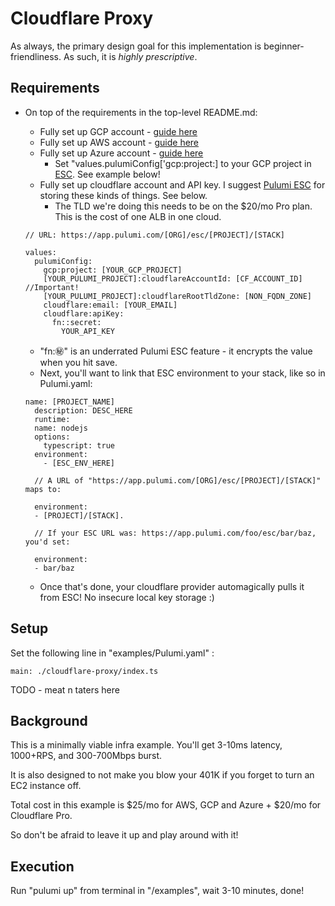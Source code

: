 # Cloudflare Proxy

As always, the primary design goal for this implementation is beginner-friendliness. As such, it is _highly prescriptive_.

## Requirements

- On top of the requirements in the top-level README.md:

  - Fully set up GCP account - [guide here](https://www.pulumi.com/docs/iac/get-started/gcp/)
  - Fully set up AWS account - [guide here](https://www.pulumi.com/docs/iac/get-started/aws/)
  - Fully set up Azure account - [guide here](https://www.pulumi.com/docs/iac/get-started/azure/)
    - Set "values.pulumiConfig['gcp:project:] to your GCP project in [ESC](https://www.pulumi.com/product/secrets-management/). See example below!
  - Fully set up cloudflare account and API key. I suggest [Pulumi ESC](https://www.pulumi.com/docs/esc/) for storing these kinds of things. See below.
    - The TLD we're doing this needs to be on the $20/mo Pro plan. This is the cost of one ALB in one cloud.

  ```
  // URL: https://app.pulumi.com/[ORG]/esc/[PROJECT]/[STACK]

  values:
    pulumiConfig:
      gcp:project: [YOUR_GCP_PROJECT]
      [YOUR_PULUMI_PROJECT]:cloudflareAccountId: [CF_ACCOUNT_ID] //Important!
      [YOUR_PULUMI_PROJECT]:cloudflareRootTldZone: [NON_FQDN_ZONE]
      cloudflare:email: [YOUR_EMAIL]
      cloudflare:apiKey:
        fn::secret:
          YOUR_API_KEY
  ```

  - "fn::secret:" is an underrated Pulumi ESC feature - it encrypts the value when you hit save.
  - Next, you'll want to link that ESC environment to your stack, like so in Pulumi.yaml:

  ```
  name: [PROJECT_NAME]
    description: DESC_HERE
    runtime:
    name: nodejs
    options:
      typescript: true
    environment:
      - [ESC_ENV_HERE]

    // A URL of "https://app.pulumi.com/[ORG]/esc/[PROJECT]/[STACK]" maps to:

    environment:
    - [PROJECT]/[STACK].

    // If your ESC URL was: https://app.pulumi.com/foo/esc/bar/baz, you'd set:

    environment:
    - bar/baz
  ```

  - Once that's done, your cloudflare provider automagically pulls it from ESC! No insecure local key storage :)

## Setup

Set the following line in "examples/Pulumi.yaml" :

```
main: ./cloudflare-proxy/index.ts
```

TODO - meat n taters here

## Background

This is a minimally viable infra example. You'll get 3-10ms latency, 1000+RPS, and 300-700Mbps burst.

It is also designed to not make you blow your 401K if you forget to turn an EC2 instance off.

Total cost in this example is $25/mo for AWS, GCP and Azure + $20/mo for Cloudflare Pro.

So don't be afraid to leave it up and play around with it!

## Execution

Run "pulumi up" from terminal in "/examples", wait 3-10 minutes, done!
